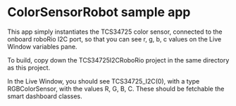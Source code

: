 # ColorSensorRobot sample app

This app simply instantiates the TCS34725 color sensor, connected to the onboard roboRio I2C port, so that you can see r, g, b, c values on the Live Window variables pane.

To build, copy down the TCS34725I2CRoboRio project in the same directory as this project.

In the Live Window, you should see TCS34725_I2C(0), with a type RGBColorSensor, with the values R, G, B, C.  These should be fetchable the smart dashboard classes.